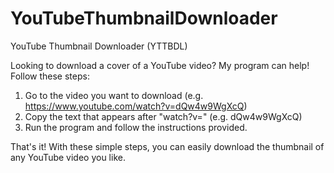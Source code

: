 # YouTubeThumbnailDownloader
YouTube Thumbnail Downloader (YTTBDL)

Looking to download a cover of a YouTube video? My program can help! Follow these steps:

1. Go to the video you want to download (e.g. https://www.youtube.com/watch?v=dQw4w9WgXcQ)
2. Copy the text that appears after "watch?v=" (e.g. dQw4w9WgXcQ)
3. Run the program and follow the instructions provided.

That's it! With these simple steps, you can easily download the thumbnail of any YouTube video you like.
